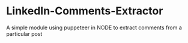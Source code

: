 # LinkedIn-Comments-Extractor
A simple module using puppeteer in NODE to extract comments from a particular post
